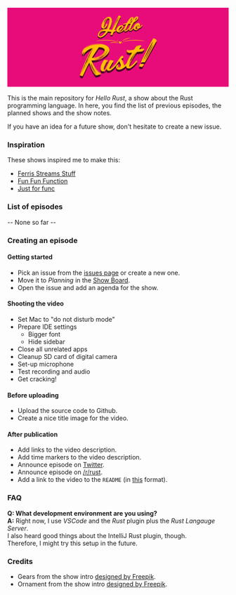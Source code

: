 ![Hello Rust Show logo](hello-rust.png)

This is the main repository for *Hello Rust*, a show about the Rust programming language.
In here, you find the list of previous episodes, the planned shows and the show notes.

If you have an idea for a future show, don't hesitate to create a new issue.

### Inspiration

These shows inspired me to make this:

* [Ferris Streams Stuff](https://www.youtube.com/channel/UC4mpLlHn0FOekNg05yCnkzQ)
* [Fun Fun Function](https://www.youtube.com/channel/UCO1cgjhGzsSYb1rsB4bFe4Q)
* [Just for func](https://github.com/campoy/justforfunc)

### List of episodes

-- None so far --

### Creating an episode

#### Getting started

* Pick an issue from the [issues page](https://github.com/hello-rust/show/issues) or create a new one.
* Move it to *Planning* in the [Show Board](https://github.com/hello-rust/show/projects/3).
* Open the issue and add an agenda for the show.

#### Shooting the video

* Set Mac to "do not disturb mode"
* Prepare IDE settings
  - Bigger font
  - Hide sidebar
* Close all unrelated apps
* Cleanup SD card of digital camera
* Set-up microphone
* Test recording and audio
* Get cracking!

#### Before uploading

* Upload the source code to Github.
* Create a nice title image for the video.

#### After publication

* Add links to the video description.
* Add time markers to the video description.
* Announce episode on [Twitter](https://twitter.com/matthiasendler).
* Announce episode on [/r/rust](https://www.reddit.com/r/rust/).
* Add a link to the video to the `README` (in [this](https://github.com/campoy/justforfunc) format).

### FAQ

**Q: What development environment are you using?**    
**A:** Right now, I use *VSCode* and the *Rust* plugin plus the *Rust Langauge Server*.  
I also heard good things about the IntelliJ Rust plugin, though.  
Therefore, I might try this setup in the future.  

### Credits

* Gears from the show intro [designed by Freepik](http://www.freepik.com).
* Ornament from the show intro [designed by Freepik](http://www.freepik.com).
